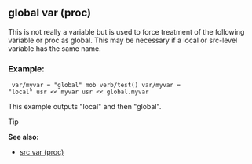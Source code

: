 ## global var (proc)


This is not really a variable but is used to force treatment of
the following variable or proc as global. This may be necessary if a
local or src-level variable has the same name.
### Example:

``` dm
 var/myvar = "global" mob verb/test() var/myvar =
"local" usr << myvar usr << global.myvar 
```
 

This
example outputs "local" and then "global".

> [!TIP] 
> **See also:**
> +   [src var (proc)](/ref/proc/var/src.md) 